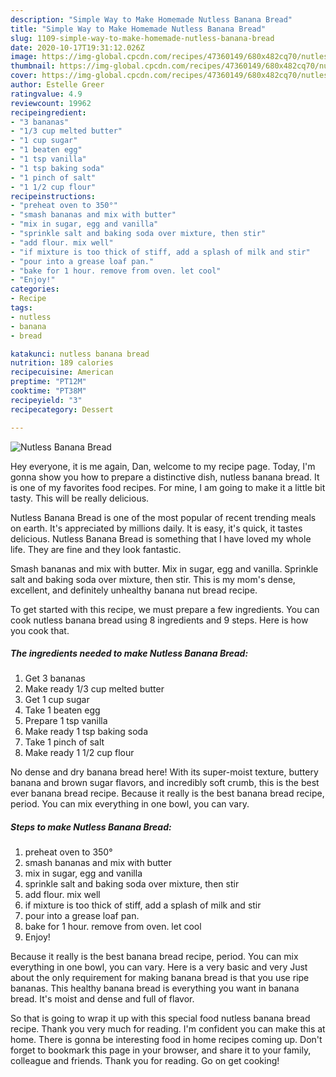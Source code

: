 ```yaml
---
description: "Simple Way to Make Homemade Nutless Banana Bread"
title: "Simple Way to Make Homemade Nutless Banana Bread"
slug: 1109-simple-way-to-make-homemade-nutless-banana-bread
date: 2020-10-17T19:31:12.026Z
image: https://img-global.cpcdn.com/recipes/47360149/680x482cq70/nutless-banana-bread-recipe-main-photo.jpg
thumbnail: https://img-global.cpcdn.com/recipes/47360149/680x482cq70/nutless-banana-bread-recipe-main-photo.jpg
cover: https://img-global.cpcdn.com/recipes/47360149/680x482cq70/nutless-banana-bread-recipe-main-photo.jpg
author: Estelle Greer
ratingvalue: 4.9
reviewcount: 19962
recipeingredient:
- "3 bananas"
- "1/3 cup melted butter"
- "1 cup sugar"
- "1 beaten egg"
- "1 tsp vanilla"
- "1 tsp baking soda"
- "1 pinch of salt"
- "1 1/2 cup flour"
recipeinstructions:
- "preheat oven to 350°"
- "smash bananas and mix with butter"
- "mix in sugar, egg and vanilla"
- "sprinkle salt and baking soda over mixture, then stir"
- "add flour. mix well"
- "if mixture is too thick of stiff, add a splash of milk and stir"
- "pour into a grease loaf pan."
- "bake for 1 hour. remove from oven. let cool"
- "Enjoy!"
categories:
- Recipe
tags:
- nutless
- banana
- bread

katakunci: nutless banana bread 
nutrition: 189 calories
recipecuisine: American
preptime: "PT12M"
cooktime: "PT38M"
recipeyield: "3"
recipecategory: Dessert

---
```



![Nutless Banana Bread](https://img-global.cpcdn.com/recipes/47360149/680x482cq70/nutless-banana-bread-recipe-main-photo.jpg)

Hey everyone, it is me again, Dan, welcome to my recipe page. Today, I'm gonna show you how to prepare a distinctive dish, nutless banana bread. It is one of my favorites food recipes. For mine, I am going to make it a little bit tasty. This will be really delicious.

Nutless Banana Bread is one of the most popular of recent trending meals on earth. It's appreciated by millions daily. It is easy, it's quick, it tastes delicious. Nutless Banana Bread is something that I have loved my whole life. They are fine and they look fantastic.

Smash bananas and mix with butter. Mix in sugar, egg and vanilla. Sprinkle salt and baking soda over mixture, then stir. This is my mom&#39;s dense, excellent, and definitely unhealthy banana nut bread recipe.


To get started with this recipe, we must prepare a few ingredients. You can cook nutless banana bread using 8 ingredients and 9 steps. Here is how you cook that.

<!--inarticleads1-->

##### The ingredients needed to make Nutless Banana Bread:

1. Get 3 bananas
1. Make ready 1/3 cup melted butter
1. Get 1 cup sugar
1. Take 1 beaten egg
1. Prepare 1 tsp vanilla
1. Make ready 1 tsp baking soda
1. Take 1 pinch of salt
1. Make ready 1 1/2 cup flour


No dense and dry banana bread here! With its super-moist texture, buttery banana and brown sugar flavors, and incredibly soft crumb, this is the best ever banana bread recipe. Because it really is the best banana bread recipe, period. You can mix everything in one bowl, you can vary. 

<!--inarticleads2-->

##### Steps to make Nutless Banana Bread:

1. preheat oven to 350°
1. smash bananas and mix with butter
1. mix in sugar, egg and vanilla
1. sprinkle salt and baking soda over mixture, then stir
1. add flour. mix well
1. if mixture is too thick of stiff, add a splash of milk and stir
1. pour into a grease loaf pan.
1. bake for 1 hour. remove from oven. let cool
1. Enjoy!


Because it really is the best banana bread recipe, period. You can mix everything in one bowl, you can vary. Here is a very basic and very Just about the only requirement for making banana bread is that you use ripe bananas. This healthy banana bread is everything you want in banana bread. It&#39;s moist and dense and full of flavor. 

So that is going to wrap it up with this special food nutless banana bread recipe. Thank you very much for reading. I'm confident you can make this at home. There is gonna be interesting food in home recipes coming up. Don't forget to bookmark this page in your browser, and share it to your family, colleague and friends. Thank you for reading. Go on get cooking!
